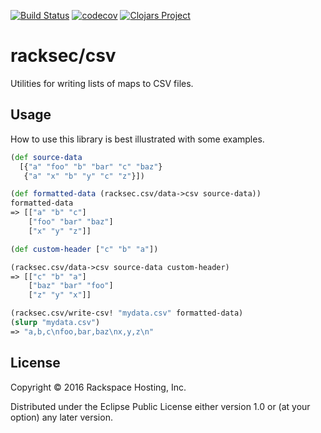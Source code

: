 [![Build Status](https://travis-ci.org/RackSec/csv.svg?branch=master)](https://travis-ci.org/RackSec/csv)
[![codecov](https://codecov.io/gh/RackSec/csv/branch/master/graph/badge.svg)](https://codecov.io/gh/RackSec/csv)
[![Clojars Project](https://img.shields.io/clojars/v/racksec/csv.svg)](https://clojars.org/racksec/csv)

# racksec/csv

Utilities for writing lists of maps to CSV files.

## Usage

How to use this library is best illustrated with some examples.

```clojure
(def source-data
  [{"a" "foo" "b" "bar" "c" "baz"}
   {"a" "x" "b" "y" "c" "z"}])

(def formatted-data (racksec.csv/data->csv source-data))
formatted-data
=> [["a" "b" "c"]
    ["foo" "bar" "baz"]
    ["x" "y" "z"]]

(def custom-header ["c" "b" "a"])

(racksec.csv/data->csv source-data custom-header)
=> [["c" "b" "a"]
    ["baz" "bar" "foo"]
    ["z" "y" "x"]]

(racksec.csv/write-csv! "mydata.csv" formatted-data)
(slurp "mydata.csv")
=> "a,b,c\nfoo,bar,baz\nx,y,z\n"
```

## License

Copyright © 2016 Rackspace Hosting, Inc.

Distributed under the Eclipse Public License either version 1.0 or (at
your option) any later version.
